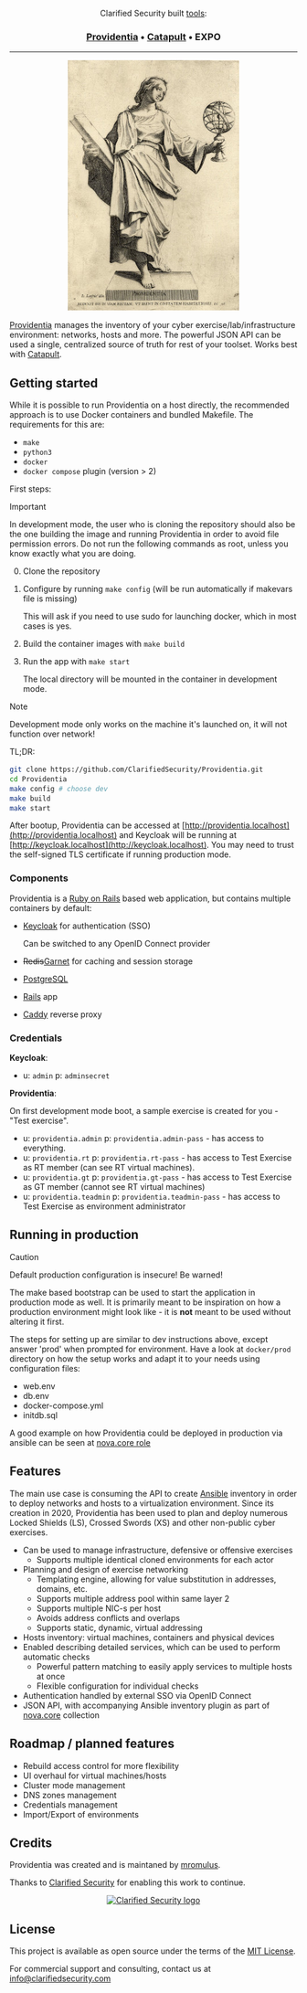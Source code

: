 <div align="center">
<p>Clarified Security built <a href="https://clarifiedsecurity.com/tools/">tools</a>:</p>
<h3>
  <a href="https://providentia.sh">Providentia</a> &bull;
  <a href="https://catapult.sh">Catapult</a> &bull;
  EXPO
</h3>

---

![Providentia image](/app/assets/images/providentia.jpg)

</div>

[Providentia](https://providentia.sh) manages the inventory of your cyber exercise/lab/infrastructure environment: networks, hosts and more. The powerful JSON API can be used a single, centralized source of truth for rest of your toolset. Works best with [Catapult](https://catapult.sh).

## Getting started

While it is possible to run Providentia on a host directly, the recommended approach is to use Docker containers and bundled Makefile. The requirements for this are:

- `make`
- `python3`
- `docker`
- `docker compose` plugin (version > 2)

First steps:

> [!IMPORTANT]
> In development mode, the user who is cloning the repository should also be the one building the image and running Providentia in order to avoid file permission errors. Do not run the following commands as root, unless you know exactly what you are doing.

0. Clone the repository
1. Configure by running `make config` (will be run automatically if makevars file is missing)

   This will ask if you need to use sudo for launching docker, which in most cases is yes.

2. Build the container images with `make build`
3. Run the app with `make start`

   The local directory will be mounted in the container in development mode.

> [!NOTE]
> Development mode only works on the machine it's launched on, it will not function over network!

TL;DR:

```sh
git clone https://github.com/ClarifiedSecurity/Providentia.git
cd Providentia
make config # choose dev
make build
make start
```

After bootup, Providentia can be accessed at [http://providentia.localhost](http://providentia.localhost) and Keycloak will be running at [http://keycloak.localhost](http://keycloak.localhost). You may need to trust the self-signed TLS certificate if running production mode.

### Components

Providentia is a [Ruby on Rails](https://github.com/rails/rails) based web application, but contains multiple containers by default:

- [Keycloak](https://github.com/keycloak/keycloak) for authentication (SSO)

  Can be switched to any OpenID Connect provider

- ~~Redis~~[Garnet](https://github.com/microsoft/garnet) for caching and session storage
- [PostgreSQL](https://www.postgresql.org/)
- [Rails](https://github.com/rails/rails) app
- [Caddy](https://github.com/caddyserver/caddy) reverse proxy

### Credentials

**Keycloak**:

- u: `admin` p: `adminsecret`

**Providentia**:

On first development mode boot, a sample exercise is created for you - "Test exercise".

- u: `providentia.admin` p: `providentia.admin-pass` - has access to everything.
- u: `providentia.rt` p: `providentia.rt-pass` - has access to Test Exercise as RT member (can see RT virtual machines).
- u: `providentia.gt` p: `providentia.gt-pass` - has access to Test Exercise as GT member (cannot see RT virtual machines)
- u: `providentia.teadmin` p: `providentia.teadmin-pass` - has access to Test Exercise as environment administrator

## Running in production

> [!CAUTION]
> Default production configuration is insecure! Be warned!

The make based bootstrap can be used to start the application in production mode as well. It is primarily meant to be inspiration on how a production environment might look like - it is **not** meant to be used without altering it first.

The steps for setting up are similar to dev instructions above, except answer 'prod' when prompted for environment. Have a look at `docker/prod` directory on how the setup works and adapt it to your needs using configuration files:

- web.env
- db.env
- docker-compose.yml
- initdb.sql

A good example on how Providentia could be deployed in production via ansible can be seen at [nova.core role](https://github.com/novateams/nova.core/tree/main/nova/core/roles/providentia)

## Features

The main use case is consuming the API to create [Ansible](https://www.ansible.com/) inventory in order to deploy networks and hosts to a virtualization environment. Since its creation in 2020, Providentia has been used to plan and deploy numerous Locked Shields (LS), Crossed Swords (XS) and other non-public cyber exercises.

- Can be used to manage infrastructure, defensive or offensive exercises
  - Supports multiple identical cloned environments for each actor
- Planning and design of exercise networking
  - Templating engine, allowing for value substitution in addresses, domains, etc.
  - Supports multiple address pool within same layer 2
  - Supports multiple NIC-s per host
  - Avoids address conflicts and overlaps
  - Supports static, dynamic, virtual addressing
- Hosts inventory: virtual machines, containers and physical devices
- Enabled describing detailed services, which can be used to perform automatic checks
  - Powerful pattern matching to easily apply services to multiple hosts at once
  - Flexible configuration for individual checks
- Authentication handled by external SSO via OpenID Connect
- JSON API, with accompanying Ansible inventory plugin as part of [nova.core](https://github.com/novateams/nova.core) collection

## Roadmap / planned features

- Rebuild access control for more flexibility
- UI overhaul for virtual machines/hosts
- Cluster mode management
- DNS zones management
- Credentials management
- Import/Export of environments

## Credits

Providentia was created and is maintaned by [mromulus](https://github.com/mromulus).

Thanks to [Clarified Security](https://clarifiedsecurity.com) for enabling this work to continue.

<p align="center">
  <a href="https://clarifiedsecurity.com">
    <picture>
      <source media="(prefers-color-scheme: dark)" srcset="https://user-images.githubusercontent.com/393247/223430817-82d6422c-9fe0-4836-a401-6eb0f588dc7a.png">
      <source media="(prefers-color-scheme: light)" srcset="https://user-images.githubusercontent.com/393247/223430780-9072ba4b-8c7c-4d55-8f5a-a8107d7cce00.png">
      <img alt="Clarified Security logo" src="https://user-images.githubusercontent.com/393247/223430780-9072ba4b-8c7c-4d55-8f5a-a8107d7cce00.png">
    </picture>
  </a>
</p>

## License

This project is available as open source under the terms of the [MIT License](https://opensource.org/licenses/MIT).

For commercial support and consulting, contact us at [info@clarifiedsecurity.com](mailto:info@clarifiedsecurity.com)
